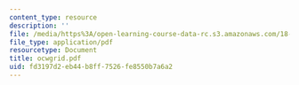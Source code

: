 ```yaml
---
content_type: resource
description: ''
file: /media/https%3A/open-learning-course-data-rc.s3.amazonaws.com/18-01-single-variable-calculus-fall-2005/fd3197d2eb44b8ff7526fe8550b7a6a2_ocwgrid.pdf
file_type: application/pdf
resourcetype: Document
title: ocwgrid.pdf
uid: fd3197d2-eb44-b8ff-7526-fe8550b7a6a2
---
```

